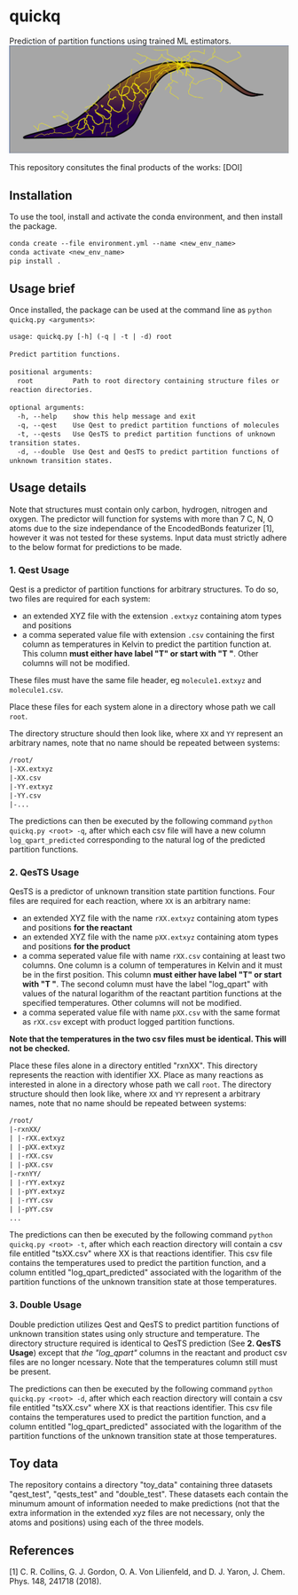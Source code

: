 # quickq
Prediction of partition functions using trained ML estimators.
![logo](.quickqlogo.png)

This repository consitutes the final products of the works: [DOI]

## Installation
To use the tool, install and activate the conda environment, and then install the package.

```
conda create --file environment.yml --name <new_env_name>
conda activate <new_env_name>
pip install .
```
## Usage brief
Once installed, the package can be used at the command line as `python quickq.py <arguments>`:

```
usage: quickq.py [-h] (-q | -t | -d) root

Predict partition functions.

positional arguments:
  root          Path to root directory containing structure files or reaction directories.

optional arguments:
  -h, --help    show this help message and exit
  -q, --qest    Use Qest to predict partition functions of molecules
  -t, --qests   Use QesTS to predict partition functions of unknown transition states.
  -d, --double  Use Qest and QesTS to predict partition functions of unknown transition states.
```
## Usage details
Note that structures must contain only carbon, hydrogen, nitrogen and oxygen. The predictor will function for systems with more than 7 C, N, O atoms due to the size independance of the EncodedBonds featurizer [1], however it was not tested for these systems. Input data must strictly adhere to the below format for predictions to be made.

### 1. Qest Usage
Qest is a predictor of partition functions for arbitrary structures. To do so, two files are required for each system:
- an extended XYZ file with the extension `.extxyz` containing atom types and positions
- a comma seperated value file with extension `.csv` containing the first column as temperatures in Kelvin to predict the partition function at. This column **must either have label "T" or start with "T "**. Other columns will not be modified.

These files must have the same file header, eg `molecule1.extxyz` and `molecule1.csv`.

Place these files for each system alone in a directory whose path we call `root`.

The directory structure should then look like, where `XX` and `YY` represent an arbitrary names, note that no name should be repeated between systems:
```
/root/
|-XX.extxyz
|-XX.csv
|-YY.extxyz
|-YY.csv
|-...
```

The predictions can then be executed by the following command `python quickq.py <root> -q`, after which each csv file will have a new column `log_qpart_predicted` corresponding to the natural log of the predicted partition functions.

### 2. QesTS Usage
QesTS is a predictor of unknown transition state partition functions. Four files are required for each reaction, where `XX` is an arbitrary name:
- an extended XYZ file with the name `rXX.extxyz` containing atom types and positions **for the reactant**
- an extended XYZ file with the name `pXX.extxyz` containing atom types and positions **for the product**
- a comma seperated value file with name `rXX.csv` containing at least two columns. One column is a column of temperatures in Kelvin and it must be in the first position. This column **must either have label "T" or start with "T "**. The second column must have the label "log_qpart" with values of the natural logarithm of the reactant partition functions at the specified temperatures. Other columns will not be modified.
- a comma seperated value file with name `pXX.csv` with the same format as `rXX.csv` except with product logged partition functions.

**Note that the temperatures in the two csv files must be identical. This will not be checked.**

Place these files alone in a directory entitled "rxnXX". This directory represents the reaction with identifier XX. Place as many reactions as interested in alone in a directory whose path we call `root`.
The directory structure should then look like, where `XX` and `YY` represent a arbitrary names, note that no name should be repeated between systems:
```
/root/
|-rxnXX/
| |-rXX.extxyz
| |-pXX.extxyz
| |-rXX.csv
| |-pXX.csv
|-rxnYY/
| |-rYY.extxyz
| |-pYY.extxyz
| |-rYY.csv
| |-pYY.csv
...
```
The predictions can then be executed by the following command `python quickq.py <root> -t`, after which each reaction directory will contain a csv file entitled "tsXX.csv" where XX is that reactions identifier. This csv file contains the temperatures used to predict the partition function, and a column entitled "log_qpart_predicted" associated with the logarithm of the partition functions of the unknown transition state at those temperatures.

### 3. Double Usage
Double prediction utilizes Qest and QesTS to predict partition functions of unknown transition states using only structure and temperature. The directory structure required is identical to QesTS prediction (See **2. QesTS Usage**) except that _the "log_qpart"_ columns in the reactant and product csv files are no longer ncessary. Note that the temperatures column still must be present.

The predictions can then be executed by the following command `python quickq.py <root> -d`, after which each reaction directory will contain a csv file entitled "tsXX.csv" where XX is that reactions identifier. This csv file contains the temperatures used to predict the partition function, and a column entitled "log_qpart_predicted" associated with the logarithm of the partition functions of the unknown transition state at those temperatures.

## Toy data
The repository contains a directory "toy_data" containing three datasets "qest_test", "qests_test" and "double_test". These datasets each contain the minumum amount of information needed to make predictions (not that the extra information in the extended xyz files are not necessary, only the atoms and positions) using each of the three models.  

## References
[1] C. R. Collins, G. J. Gordon, O. A. Von Lilienfeld, and D. J. Yaron, J. Chem. Phys. 148, 241718 (2018).
